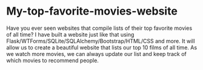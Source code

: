 # My-top-favorite-movies-website
Have you ever seen websites that compile lists of their top favorite movies of all time? I have built a website just like that using Flask/WTForms/SQLite/SQLAlchemy/Bootstrap/HTML/CSS and more. It will allow us to create a beautiful website that lists our top 10 films of all time. As we watch more movies, we can always update our list and keep track of which movies to recommend people.
